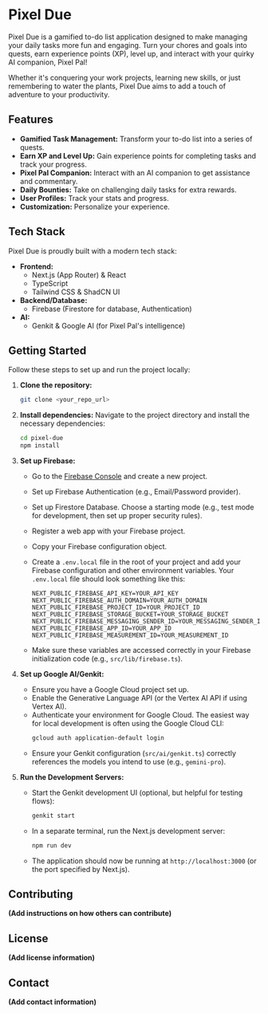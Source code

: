 # Pixel Due

Pixel Due is a gamified to-do list application designed to make managing your daily tasks more fun and engaging. Turn your chores and goals into quests, earn experience points (XP), level up, and interact with your quirky AI companion, Pixel Pal!

Whether it's conquering your work projects, learning new skills, or just remembering to water the plants, Pixel Due aims to add a touch of adventure to your productivity.

## Features

*   **Gamified Task Management:** Transform your to-do list into a series of quests.
*   **Earn XP and Level Up:** Gain experience points for completing tasks and track your progress.
*   **Pixel Pal Companion:** Interact with an AI companion to get assistance and commentary.
*   **Daily Bounties:** Take on challenging daily tasks for extra rewards.
*   **User Profiles:** Track your stats and progress.
*   **Customization:** Personalize your experience.

## Tech Stack

Pixel Due is proudly built with a modern tech stack:

*   **Frontend:**
    *   Next.js (App Router) & React
    *   TypeScript
    *   Tailwind CSS & ShadCN UI
*   **Backend/Database:**
    *   Firebase (Firestore for database, Authentication)
*   **AI:**
    *   Genkit & Google AI (for Pixel Pal's intelligence)

## Getting Started

Follow these steps to set up and run the project locally:

1.  **Clone the repository:**
    ```bash
    git clone <your_repo_url>
    ```
2.  **Install dependencies:**
    Navigate to the project directory and install the necessary dependencies:
    ```bash
    cd pixel-due
    npm install
    ```
3.  **Set up Firebase:**
    *   Go to the [Firebase Console](https://console.firebase.google.com/) and create a new project.
    *   Set up Firebase Authentication (e.g., Email/Password provider).
    *   Set up Firestore Database. Choose a starting mode (e.g., test mode for development, then set up proper security rules).
    *   Register a web app with your Firebase project.
    *   Copy your Firebase configuration object.
    *   Create a `.env.local` file in the root of your project and add your Firebase configuration and other environment variables. Your `.env.local` file should look something like this:

        ```env
        NEXT_PUBLIC_FIREBASE_API_KEY=YOUR_API_KEY
        NEXT_PUBLIC_FIREBASE_AUTH_DOMAIN=YOUR_AUTH_DOMAIN
        NEXT_PUBLIC_FIREBASE_PROJECT_ID=YOUR_PROJECT_ID
        NEXT_PUBLIC_FIREBASE_STORAGE_BUCKET=YOUR_STORAGE_BUCKET
        NEXT_PUBLIC_FIREBASE_MESSAGING_SENDER_ID=YOUR_MESSAGING_SENDER_ID
        NEXT_PUBLIC_FIREBASE_APP_ID=YOUR_APP_ID
        NEXT_PUBLIC_FIREBASE_MEASUREMENT_ID=YOUR_MEASUREMENT_ID
        ```
    *   Make sure these variables are accessed correctly in your Firebase initialization code (e.g., `src/lib/firebase.ts`).

4.  **Set up Google AI/Genkit:**
    *   Ensure you have a Google Cloud project set up.
    *   Enable the Generative Language API (or the Vertex AI API if using Vertex AI).
    *   Authenticate your environment for Google Cloud. The easiest way for local development is often using the Google Cloud CLI:
        ```bash
        gcloud auth application-default login
        ```
    *   Ensure your Genkit configuration (`src/ai/genkit.ts`) correctly references the models you intend to use (e.g., `gemini-pro`).

5.  **Run the Development Servers:**
    *   Start the Genkit development UI (optional, but helpful for testing flows):
        ```bash
        genkit start
        ```
    *   In a separate terminal, run the Next.js development server:
        ```bash
        npm run dev
        ```
    *   The application should now be running at `http://localhost:3000` (or the port specified by Next.js).

## Contributing

**(Add instructions on how others can contribute)**

## License

**(Add license information)**

## Contact

**(Add contact information)**
